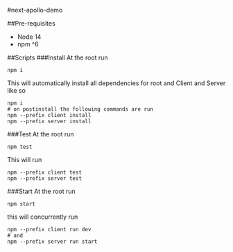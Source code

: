#next-apollo-demo

##Pre-requisites
 - Node 14
 - npm ^6

##Scripts
###Install
At the root run
```shell
npm i
```
This will automatically install all dependencies for root and Client and Server like so
```shell
npm i
# on postinstall the following commands are run
npm --prefix client install
npm --prefix server install
```
###Test
At the root run
```shell
npm test
```
This will run
```shell
npm --prefix client test
npm --prefix server test
```
###Start
At the root run
```shell
npm start
```
this will concurrently run
```shell
npm --prefix client run dev
# and
npm --prefix server run start
```
